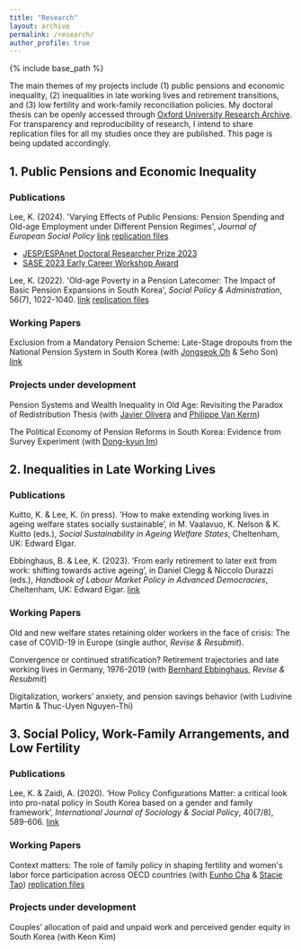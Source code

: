 ```yaml
---
title: "Research"
layout: archive
permalink: /research/
author_profile: true
---
```

{% include base_path %}

The main themes of my projects include (1) public pensions and economic inequality, (2) inequalities in late working lives and retirement transitions, and (3) low fertility and work-family reconciliation policies.
My doctoral thesis can be openly accessed through [Oxford University Research Archive](https://ora.ox.ac.uk/objects/uuid:9b64014a-4796-4150-b772-40f323fb2ce1).
For transparency and reproducibility of research, I intend to share replication files for all my studies once they are published. This page is being updated accordingly. 

## 1. Public Pensions and Economic Inequality

### Publications
Lee, K. (2024). 'Varying Effects of Public Pensions: Pension Spending and Old-age Employment under Different Pension Regimes', *Journal of European Social Policy* [link](https://doi.org/10.1177/09589287231223391) [replication files](https://github.com/kunlee0910/jesp2024)
- [JESP/ESPAnet Doctoral Researcher Prize 2023](https://espanet.org/)
- [SASE 2023 Early Career Workshop Award](https://sase.org/events/early-career-workshop/)

Lee, K. (2022). 'Old-age Poverty in a Pension Latecomer: The Impact of Basic Pension Expansions in South Korea', *Social Policy & Administration*, 56(7), 1022-1040. [link](https://doi.org/10.1111/spol.12829) [replication files](https://github.com/kunlee0910/jesp2024)

### Working Papers
Exclusion from a Mandatory Pension Scheme: Late-Stage dropouts from the National Pension System in South Korea (with [Jongseok Oh](https://sites.google.com/view/jongseokoh) & Seho Son) [link](https://papers.ssrn.com/sol3/papers.cfm?abstract_id=4996337)

### Projects under development
Pension Systems and Wealth Inequality in Old Age: Revisiting the Paradox of Redistribution Thesis (with [Javier Olivera](https://sites.google.com/site/javierolive/) and [Philippe Van Kerm](http://prophil.vankerm.net/))

The Political Economy of Pension Reforms in South Korea: Evidence from Survey Experiment (with [Dong-kyun Im](https://sociology.snu.ac.kr/en/snu__professor/im-dong-kyun/))


## 2. Inequalities in Late Working Lives

### Publications
Kuitto, K. & Lee, K. (in press). ‘How to make extending working lives in ageing welfare states socially sustainable’, in M. Vaalavuo, K. Nelson & K. Kuitto (eds.), *Social Sustainability in Ageing Welfare States*, Cheltenham, UK: Edward Elgar.

Ebbinghaus, B. & Lee, K. (2023). ‘From early retirement to later exit from work: shifting towards active ageing’, in Daniel Clegg & Niccolo Durazzi (eds.), *Handbook of Labour Market Policy in Advanced Democracies*, Cheltenham, UK: Edward Elgar. [link](https://www.elgaronline.com/doi/10.4337/9781800880887.00030)

### Working Papers
Old and new welfare states retaining older workers in the face of crisis: The case of COVID-19 in Europe (single author, *Revise & Resubmit*).

Convergence or continued stratification? Retirement trajectories and late working lives in Germany, 1976-2019 (with [Bernhard Ebbinghaus](https://ebbinghaus.blog/), *Revise & Resubmit*)

Digitalization, workers’ anxiety, and pension savings behavior (with Ludivine Martin & Thuc-Uyen Nguyen-Thi)


## 3. Social Policy, Work-Family Arrangements, and Low Fertility

### Publications
Lee, K. & Zaidi, A. (2020). ‘How Policy Configurations Matter: a critical look into pro-natal policy in South Korea based on a gender and family framework’, *International Journal of Sociology & Social Policy*, 40(7/8), 589-606. [link](https://doi.org/10.1108/IJSSP-12-2019-0260)

### Working Papers
Context matters: The role of family policy in shaping fertility and women's labor force participation across OECD countries (with [Eunho Cha](https://cprc.columbia.edu/directory/eunho-cha) & [Stacie Tao](https://chinacenter.socialwork.columbia.edu/people/stacie-tao)) [replication files](https://figshare.com/articles/dataset/cha_tao_lee_2024_dta/27018400)

### Projects under development
Couples’ allocation of paid and unpaid work and perceived gender equity in South Korea (with Keon Kim)
